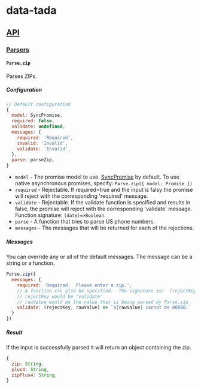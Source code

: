 # data-tada

## [API](api.md)

### [Parsers](api.parse.md)

#### `Parse.zip`

Parses ZIPs.

##### Configuration
```js
// Default configuration
{
  model: SyncPromise,
  required: false,
  validate: undefined,
  messages: {
    required: 'Required',
    invalid: 'Invalid',
    validate: 'Invalid',
  },
  parse: parseZip,
}
```

- `model` - The promise model to use.  [SyncPromise](api.sync-promise.md) by default.  To use native asynchronous promises, specify: `Parse.zip({ model: Promise })`
- `required` - Rejectable.  If required=true and the input is falsy the promise will reject with the corresponding 'required' message.
- `validate` - Rejectable.  If the validate function is specified and results in false, the promise will reject with the corresponding 'validate' message.  Function signature: `(date)=>Boolean`.
- `parse` - A function that tries to parse US phone numbers.
- `messages` - The messages that will be returned for each of the rejections.

##### Messages
You can override any or all of the default messages.  The message can be a string or a function.
```js
Parse.zip({
  messages: {
    required: 'Required.  Please enter a zip.',
    // A function can also be specified.  The signature is:  (rejectKey, rawValue) => Any
    // rejectKey would be 'validate'
    // rawValue would be the value that is being parsed by Parse.zip
    validate: (rejectKey, rawValue) => `${rawValue} cannot be 00000.`
  }
})
```

##### Result
If the input is successfully parsed it will return an object containing the zip.
```js
{
  zip: String,
  plus4: String,
  zipPlus4: String,
}
```
